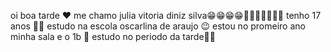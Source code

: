 oi boa tarde ❤
me chamo julia vitoria diniz silva😁😁😁😁🙌🙌🙌🤣👏💋💋
tenho 17 anos 🤷‍♂️
estudo na escola oscarlina de araujo 😉
estou no promeiro ano minha sala e o 1b 🎉
estudo no periodo da tarde🐱‍🏍
